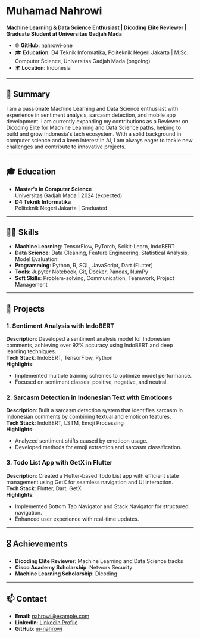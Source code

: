 # Muhamad Nahrowi

**Machine Learning & Data Science Enthusiast | Dicoding Elite Reviewer | Graduate Student at Universitas Gadjah Mada**

- 🌐 **GitHub**: [nahrowi-one](https://github.com/nahrowi-one)
- 🎓 **Education**: D4 Teknik Informatika, Politeknik Negeri Jakarta | M.Sc. Computer Science, Universitas Gadjah Mada (ongoing)
- 🌍 **Location**: Indonesia

---

## 📄 Summary

I am a passionate Machine Learning and Data Science enthusiast with experience in sentiment analysis, sarcasm detection, and mobile app development. I am currently expanding my contributions as a Reviewer on Dicoding Elite for Machine Learning and Data Science paths, helping to build and grow Indonesia's tech ecosystem. With a solid background in computer science and a keen interest in AI, I am always eager to tackle new challenges and contribute to innovative projects.

---

## 🎓 Education

- **Master's in Computer Science**  
  Universitas Gadjah Mada | 2024 (expected)  
- **D4 Teknik Informatika**  
  Politeknik Negeri Jakarta | Graduated

---

## 🧑‍💻 Skills

- **Machine Learning**: TensorFlow, PyTorch, Scikit-Learn, IndoBERT
- **Data Science**: Data Cleaning, Feature Engineering, Statistical Analysis, Model Evaluation
- **Programming**: Python, R, SQL, JavaScript, Dart (Flutter)
- **Tools**: Jupyter Notebook, Git, Docker, Pandas, NumPy
- **Soft Skills**: Problem-solving, Communication, Teamwork, Project Management

---

## 🔬 Projects

### 1. Sentiment Analysis with IndoBERT
**Description**: Developed a sentiment analysis model for Indonesian comments, achieving over 92% accuracy using IndoBERT and deep learning techniques.  
**Tech Stack**: IndoBERT, TensorFlow, Python  
**Highlights**:
- Implemented multiple training schemes to optimize model performance.
- Focused on sentiment classes: positive, negative, and neutral.

### 2. Sarcasm Detection in Indonesian Text with Emoticons
**Description**: Built a sarcasm detection system that identifies sarcasm in Indonesian comments by combining textual and emoticon features.  
**Tech Stack**: IndoBERT, LSTM, Emoji Processing  
**Highlights**:
- Analyzed sentiment shifts caused by emoticon usage.
- Developed methods for emoji extraction and sarcasm classification.

### 3. Todo List App with GetX in Flutter
**Description**: Created a Flutter-based Todo List app with efficient state management using GetX for seamless navigation and UI interaction.  
**Tech Stack**: Flutter, Dart, GetX  
**Highlights**:
- Implemented Bottom Tab Navigator and Stack Navigator for structured navigation.
- Enhanced user experience with real-time updates.

---

## 🎖️ Achievements

- **Dicoding Elite Reviewer**: Machine Learning and Data Science tracks
- **Cisco Academy Scholarship**: Network Security
- **Machine Learning Scholarship**: Dicoding

---

## 📫 Contact

- **Email**: nahrowi@example.com
- **LinkedIn**: [LinkedIn Profile](https://www.linkedin.com/in/nahrowi-one)
- **GitHub**: [m-nahrowi](https://github.com/m-nahrowi)

